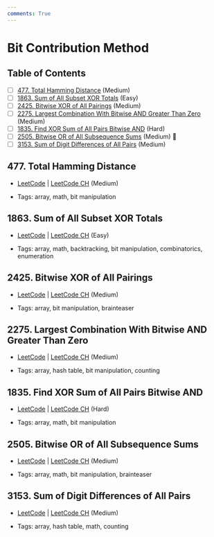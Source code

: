 ```yaml
---
comments: True
---
```


# Bit Contribution Method

## Table of Contents

- [ ] [477. Total Hamming Distance](https://leetcode.cn/problems/total-hamming-distance/) (Medium)
- [ ] [1863. Sum of All Subset XOR Totals](https://leetcode.cn/problems/sum-of-all-subset-xor-totals/) (Easy)
- [ ] [2425. Bitwise XOR of All Pairings](https://leetcode.cn/problems/bitwise-xor-of-all-pairings/) (Medium)
- [ ] [2275. Largest Combination With Bitwise AND Greater Than Zero](https://leetcode.cn/problems/largest-combination-with-bitwise-and-greater-than-zero/) (Medium)
- [ ] [1835. Find XOR Sum of All Pairs Bitwise AND](https://leetcode.cn/problems/find-xor-sum-of-all-pairs-bitwise-and/) (Hard)
- [ ] [2505. Bitwise OR of All Subsequence Sums](https://leetcode.cn/problems/bitwise-or-of-all-subsequence-sums/) (Medium) 👑
- [ ] [3153. Sum of Digit Differences of All Pairs](https://leetcode.cn/problems/sum-of-digit-differences-of-all-pairs/) (Medium)

## 477. Total Hamming Distance

-   [LeetCode](https://leetcode.com/problems/total-hamming-distance/) | [LeetCode CH](https://leetcode.cn/problems/total-hamming-distance/) (Medium)

-   Tags: array, math, bit manipulation

## 1863. Sum of All Subset XOR Totals

-   [LeetCode](https://leetcode.com/problems/sum-of-all-subset-xor-totals/) | [LeetCode CH](https://leetcode.cn/problems/sum-of-all-subset-xor-totals/) (Easy)

-   Tags: array, math, backtracking, bit manipulation, combinatorics, enumeration

## 2425. Bitwise XOR of All Pairings

-   [LeetCode](https://leetcode.com/problems/bitwise-xor-of-all-pairings/) | [LeetCode CH](https://leetcode.cn/problems/bitwise-xor-of-all-pairings/) (Medium)

-   Tags: array, bit manipulation, brainteaser

## 2275. Largest Combination With Bitwise AND Greater Than Zero

-   [LeetCode](https://leetcode.com/problems/largest-combination-with-bitwise-and-greater-than-zero/) | [LeetCode CH](https://leetcode.cn/problems/largest-combination-with-bitwise-and-greater-than-zero/) (Medium)

-   Tags: array, hash table, bit manipulation, counting

## 1835. Find XOR Sum of All Pairs Bitwise AND

-   [LeetCode](https://leetcode.com/problems/find-xor-sum-of-all-pairs-bitwise-and/) | [LeetCode CH](https://leetcode.cn/problems/find-xor-sum-of-all-pairs-bitwise-and/) (Hard)

-   Tags: array, math, bit manipulation

## 2505. Bitwise OR of All Subsequence Sums

-   [LeetCode](https://leetcode.com/problems/bitwise-or-of-all-subsequence-sums/) | [LeetCode CH](https://leetcode.cn/problems/bitwise-or-of-all-subsequence-sums/) (Medium)

-   Tags: array, math, bit manipulation, brainteaser

## 3153. Sum of Digit Differences of All Pairs

-   [LeetCode](https://leetcode.com/problems/sum-of-digit-differences-of-all-pairs/) | [LeetCode CH](https://leetcode.cn/problems/sum-of-digit-differences-of-all-pairs/) (Medium)

-   Tags: array, hash table, math, counting
